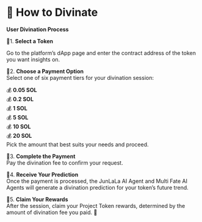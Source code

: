 # 🔮 How to Divinate

**User Divination Process**

🔹1.  **Select a Token**

Go to the platform’s dApp page and enter the contract address of the token you want insights on.

🔹2.  **Choose a Payment Option**\
Select one of six payment tiers for your divination session:

💰 **0.05 SOL**\
💰 **0.2 SOL**\
💰 **1 SOL**\
💰 **5 SOL**\
💰 **10 SOL**\
💰 **20 SOL**\
Pick the amount that best suits your needs and proceed.

🔹3.  **Complete the Payment**\
Pay the divination fee to confirm your request.

🔹4.  **Receive Your Prediction**\
Once the payment is processed, the JunLaLa AI Agent and Multi Fate AI Agents will generate a divination prediction for your token’s future trend.

🔹5.  **Claim Your Rewards**\
After the session, claim your Project Token rewards, determined by the amount of divination fee you paid. 🚀
